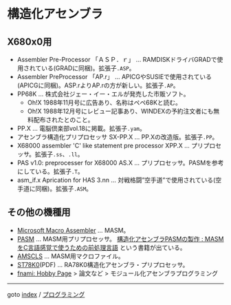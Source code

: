# 構造化アセンブラ

## X680x0用

* Assembler Pre-Processor 「ＡＳＰ．ｒ」
  … RAMDISKドライバGRADで使用されている(GRADに同梱)。拡張子`.ASP`。
* Assembler PreProcessor 「AP.r」
  … APICGやSUSIEで使用されている(APICGに同梱)。ASP.rよりAP.rの方が新しい。拡張子`.AP`。
* PP68K
  … 株式会社ジェー・イー・エルが発売した市販ソフト。
  * Oh!X 1988年11月号に広告あり、名称はペペ68Kと読む。
  * Oh!X 1988年12月号にレビュー記事あり、WINDEXの予約注文者にも無料配布されたとのこと。
* PP.X
  … 電脳倶楽部vol.18に掲載。拡張子`.yam`。
* アセンブラ構造化プリプロセッサ SX-PP.X
  … PP.Xの改造版。拡張子`.PP`。
* X68000 assembler 'C' like statement pre processor XPP.X
  … プリプロセッサ。拡張子`.ss`、`.ll`。
* PAS v1.0: preprocesser for X68000 AS.X
  … プリプロセッサ。PASMを参考にしている。拡張子`.T`。
* asm_if.x Aprication for HAS 3.nn
  … 対戦格闘”空手道”で使用されている(空手道に同梱)。拡張子`.ASM`。


## その他の機種用

* [Microsoft Macro Assembler](https://learn.microsoft.com/en-us/cpp/assembler/masm/microsoft-macro-assembler-reference?view=msvc-170)
  … MASM。
* [PASM](https://www.vector.co.jp/soft/dos/prog/se014414.html)
  … MASM用プリプロセッサ。
  [構造化アセンブラPASMの製作 : MASMをC言語感覚で使うための前処理言語](https://ndlsearch.ndl.go.jp/books/R100000002-I000002161508)
  という書籍が出ている。
* [AMSCLS](https://www.vector.co.jp/soft/dos/prog/se001158.html)
  … MASM用マクロファイル。
* [ST78K0](https://www.renesas.com/ja/document/mat/ra78k0-ver380-structured-assembly-language)(PDF)
  … RA78K0構造化アセンブラ・プリプロセッサ。
* [fnami: Hobby Page](http://hp.vector.co.jp/authors/VA003988/) &gt; 論文など &gt; モジュール化アセンブラプログラミング


----
goto [index](../README.md) / [プログラミング](./README.md)

